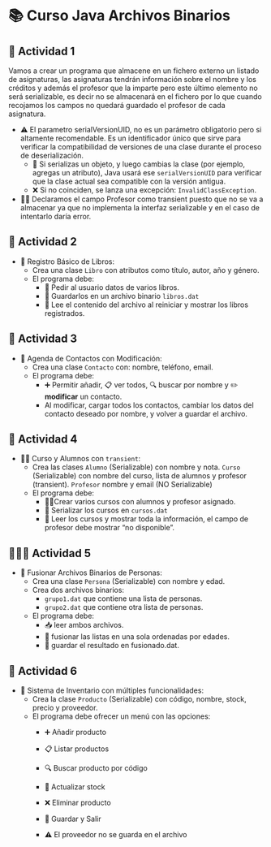 # 📚 Curso Java Archivos Binarios

## 📝 Actividad 1


Vamos a crear un programa que almacene en un fichero externo un listado de asignaturas, las asignaturas tendrán información sobre el nombre y los créditos y además el profesor que la imparte pero este último elemento no será serializable, es decir no se almacenará en el fichero por lo que cuando recojamos los campos no quedará guardado el profesor de cada asignatura.

- ⚠️ El parametro serialVersionUID, no es un parámetro obligatorio pero si altamente recomendable. Es un identificador único que sirve para verificar la compatibilidad de versiones de una clase durante el proceso de deserialización.
    - 🔄 Si serializas un objeto, y luego cambias la clase (por ejemplo, agregas un atributo), Java usará ese `serialVersionUID` para verificar que la clase actual sea compatible con la versión antigua.
    - ❌ Si no coinciden, se lanza una excepción: `InvalidClassException`.
- 🧑‍🏫 Declaramos el campo Profesor como transient puesto que no se va a almacenar ya que no implementa la interfaz serializable y en el caso de intentarlo daría error.

## 📖 Actividad 2

- 📘 Registro Básico de Libros:
    - Crea una clase `Libro` con atributos como título, autor, año y género.
    - El programa debe:
        - 📝 Pedir al usuario datos de varios libros.
        - 💾 Guardarlos en un archivo binario `libros.dat`
        - 📂 Lee el contenido del archivo al reiniciar y mostrar los libros registrados.
     
## 📇 Actividad 3

- 📱 Agenda de Contactos con Modificación:
    - Crea una clase `Contacto` con: nombre, teléfono, email.
    - El programa debe:
        - ➕ Permitir añadir, 📋 ver todos, 🔍 buscar por nombre y ✏️ **modificar** un contacto.
        - Al modificar, cargar todos los contactos, cambiar los datos del contacto deseado por nombre, y volver a guardar el archivo.
          
## 🏫 Actividad 4

- 👩‍🎓 Curso y Alumnos con `transient`:
    - Crea las clases `Alumno` (Serializable) con nombre y nota. `Curso` (Serializable) con nombre del curso, lista de alumnos y profesor (transient). `Profesor` nombre y email (NO Serializable)
    - El programa debe:
        - 🧑‍🎓Crear varios cursos con alumnos y profesor asignado.
        - 💾 Serializar los cursos en `cursos.dat`
        - 📄 Leer los cursos y mostrar toda la información, el campo de profesor debe mostrar “no disponible”.
          
## 🧑‍🤝‍🧑 Actividad 5

- 🔀 Fusionar Archivos Binarios de Personas:
    - Crea una clase `Persona` (Serializable) con nombre y edad.
    - Crea dos archivos binarios:
        - `grupo1.dat` que contiene una lista de personas.
        - `grupo2.dat` que contiene otra lista de personas.
    - El programa debe:
        - 📥 leer ambos archivos.
        - 🧩 fusionar las listas en una sola ordenadas por edades.
        - 💽 guardar el resultado en fusionado.dat.
          
## 🛒 Actividad 6

- 🧾 Sistema de Inventario con múltiples funcionalidades:
    - Crea la clase `Producto` (Serializable) con código, nombre, stock, precio y proveedor.
    - El programa debe ofrecer un menú con las opciones:
        - ➕ Añadir producto
        - 📋 Listar productos
        - 🔍 Buscar producto por código
        - 🔁 Actualizar stock
        - ❌ Eliminar producto
        - 💾 Guardar y Salir
        
        - ⚠️ El proveedor no se guarda en el archivo
